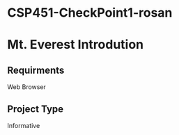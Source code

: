 # CSP451-CheckPoint1-rosan
# Mt. Everest Introdution
## Requirments
Web Browser
## Project Type 
Informative


